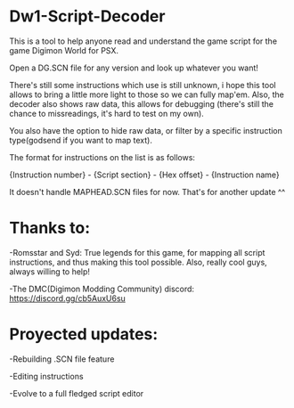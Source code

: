# Dw1-Script-Decoder

This is a tool to help anyone read and understand the game script for the game Digimon World for PSX.

Open a DG.SCN file for any version and look up whatever you want!

There's still some instructions which use is still unknown, i hope this tool allows to bring a little more light to those so we can fully map'em. Also, the decoder also shows raw data, this allows for debugging (there's still the chance to missreadings, it's hard to test on my own).

You also have the option to hide raw data, or filter by a specific instruction type(godsend if you want to map text).

The format for instructions on the list is as follows:

{Instruction number} - {Script section} - {Hex offset} - {Instruction name}

It doesn't handle MAPHEAD.SCN files for now. That's for another update ^^


# Thanks to:

-Romsstar and Syd: True legends for this game, for mapping all script instructions, and thus making this tool possible. Also, really cool guys, always willing to help!

-The DMC(Digimon Modding Community) discord: https://discord.gg/cb5AuxU6su


# Proyected updates:

-Rebuilding .SCN file feature

-Editing instructions

-Evolve to a full fledged script editor

